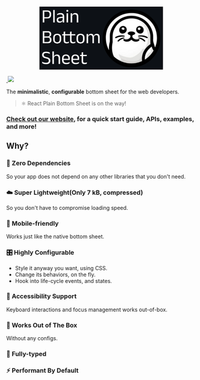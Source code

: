 <p align="center">
  <a href="https://plain-bottom-sheet-pbs-docs.vercel.app/">
    <img src="./documents/assets/header.png" width="328" height="167">
  </a>
</p>

<a href="https://bundlejs.com/?q=plain-bottom-sheet-core@0.4.1&config={%22esbuild%22:{%22external%22:[%22react%22,%22react-dom%22]}}" target="\_parent">
  <img alt="" src="https://deno.bundlejs.com/badge?q=plain-bottom-sheet-core@0.4.1&config={%22esbuild%22:{%22external%22:[%22react%22,%22react-dom%22]}}&badge=detailed" />
</a>
<a href="https://codecov.io/gh/PeterByun/plain-bottom-sheet" > 
 <img src="https://codecov.io/gh/PeterByun/plain-bottom-sheet/graph/badge.svg?token=WFHGUAI3GC"/> 
</a>

The **minimalistic**, **configurable** bottom sheet for the web developers.

> ⚛️ React Plain Bottom Sheet is on the way!

### [Check out our website](https://plain-bottom-sheet-pbs-docs.vercel.app/), for a quick start guide, APIs, examples, and more!

## Why?

### 🫙 Zero Dependencies

So your app does not depend on any other libraries that you don't need.

### ☁️ Super Lightweight(Only 7 kB, compressed)

So you don't have to compromise loading speed.

### 📱 Mobile-friendly

Works just like the native bottom sheet.

### 🎛 Highly Configurable

- Style it anyway you want, using CSS.
- Change its behaviors, on the fly.
- Hook into life-cycle events, and states.

### 🦮 Accessibility Support

Keyboard interactions and focus management works out-of-box.

### 🍰 Works Out of The Box

Without any configs.

### 🦾 Fully-typed

### ⚡️ Performant By Default
